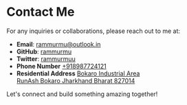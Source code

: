 # Contact Me

For any inquiries or collaborations, please reach out to me at:

- **Email**: rammurmu@outlook.in
- **GitHub**: [rammurmu](https://github.com/rammurmu)
- **Twitter**: [rammurmuu](https://x.com/rammurmuu)
- **Phone Number** [+918987724121](8987724121)
- **Residential Address** [Bokaro Industrial Area<br>RunAsh Bokaro Jharkhand Bharat 827014](https://maps.app.goo.gl/2bRRTEwSQcYGWxbx5)
  
Let's connect and build something amazing together!

